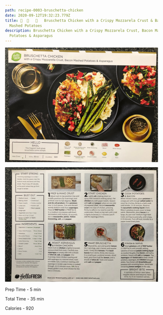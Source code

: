 ```yaml
---
path: recipe-0003-bruschetta-chicken
date: 2020-09-12T19:32:23.779Z
title: 🍗  🥓   🥔   Bruschetta Chicken with a Crispy Mozzarela Crust & Bacon
  Mashed Potatoes
description: Bruschetta Chicken with a Crispy Mozzarela Crust, Bacon Mashed
  Potatoes & Asparagus
---
```

![Picture of finished Bruschetta Chicken](../assets/0003-bruschetta-chicken-pic-1.jpeg)

![picture of Bruschetta Chicken recipe ingredients, prep and cooking instructions](../assets/0003-bruschetta-chicken-pic-2.jpeg)

Prep Time - 5 min

Total Time - 35 min

Calories - 920